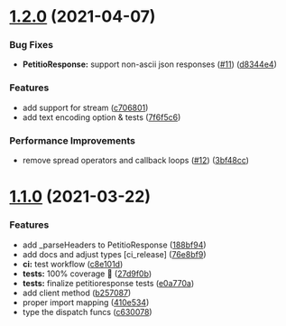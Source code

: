 # [1.2.0](https://github.com/helperdiscord/petitio/compare/v1.1.0...v1.2.0) (2021-04-07)


### Bug Fixes

* **PetitioResponse:** support non-ascii json responses ([#11](https://github.com/helperdiscord/petitio/issues/11)) ([d8344e4](https://github.com/helperdiscord/petitio/commit/d8344e44bb2ca247082c7f330354a76869e49793))


### Features

* add support for stream ([c706801](https://github.com/helperdiscord/petitio/commit/c7068011464ce003d4443ab975b48bab9b0ac74f))
* add text encoding option & tests ([7f6f5c6](https://github.com/helperdiscord/petitio/commit/7f6f5c63f3dddc2838c7dc1975c8a5c9335f120d))


### Performance Improvements

* remove spread operators and callback loops ([#12](https://github.com/helperdiscord/petitio/issues/12)) ([3bf48cc](https://github.com/helperdiscord/petitio/commit/3bf48cc1d002fb342af932f720dfc833c94461fe))

# [1.1.0](https://github.com/helperdiscord/petitio/compare/v1.0.0...v1.1.0) (2021-03-22)


### Features

* add _parseHeaders to PetitioResponse ([188bf94](https://github.com/helperdiscord/petitio/commit/188bf94cafa4df4f54f5354fa8b42313aace6e0d))
* add docs and adjust types [ci_release] ([76e8bf9](https://github.com/helperdiscord/petitio/commit/76e8bf92dfbe9c6aae18b76412024ba6897271e8))
* **ci:** test workflow ([c8e101d](https://github.com/helperdiscord/petitio/commit/c8e101d91f8c41f016ff630c663b6367b748c4b6))
* **tests:** 100% coverage :rocket: ([27d9f0b](https://github.com/helperdiscord/petitio/commit/27d9f0bae2cbbf51b6a1c8b8cd9fda0fccc1cdd4))
* **tests:** finalize petitioresponse tests ([e0a770a](https://github.com/helperdiscord/petitio/commit/e0a770ad7f7a6ccbdcc0d240282de040c9869c36))
* add client method ([b257087](https://github.com/helperdiscord/petitio/commit/b257087d3d92412857de2f0c733050b4f16a6c52))
* proper import mapping ([410e534](https://github.com/helperdiscord/petitio/commit/410e53457e7dcd87ed5f4f0bd6f536a0b66d547b))
* type the dispatch funcs ([c630078](https://github.com/helperdiscord/petitio/commit/c630078330877f46dd4dea6a4edb25b99753fd81))
